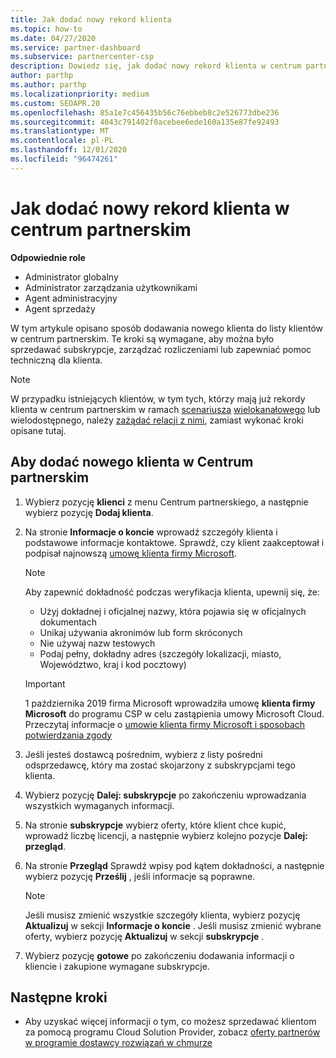 ```yaml
---
title: Jak dodać nowy rekord klienta
ms.topic: how-to
ms.date: 04/27/2020
ms.service: partner-dashboard
ms.subservice: partnercenter-csp
description: Dowiedz się, jak dodać nowy rekord klienta w centrum partnerskim. Następnie możesz sprzedawać subskrypcje klientów, zarządzać rozliczeniami lub oferować pomoc techniczną.
author: parthp
ms.author: parthp
ms.localizationpriority: medium
ms.custom: SEOAPR.20
ms.openlocfilehash: 85a1e7c456435b56c76ebbeb8c2e526773dbe236
ms.sourcegitcommit: 4043c791402f0acebee6ede160a135e87fe92493
ms.translationtype: MT
ms.contentlocale: pl-PL
ms.lasthandoff: 12/01/2020
ms.locfileid: "96474261"
---
```

# <a name="how-to-add-a-new-customer-record-in-partner-center"></a>Jak dodać nowy rekord klienta w centrum partnerskim


**Odpowiednie role**

- Administrator globalny
- Administrator zarządzania użytkownikami
- Agent administracyjny
- Agent sprzedaży

W tym artykule opisano sposób dodawania nowego klienta do listy klientów w centrum partnerskim. Te kroki są wymagane, aby można było sprzedawać subskrypcje, zarządzać rozliczeniami lub zapewniać pomoc techniczną dla klienta.

>[!NOTE]
>W przypadku istniejących klientów, w tym tych, którzy mają już rekordy klienta w centrum partnerskim w ramach [scenariusza](multipartner.md) [wielokanałowego](multichannel.md) lub wielodostępnego, należy [zażądać relacji z nimi](request-a-relationship-with-a-customer.md), zamiast wykonać kroki opisane tutaj.

## <a name="to-add-a-new-customer-in-partner-center"></a>Aby dodać nowego klienta w Centrum partnerskim

1. Wybierz pozycję **klienci** z menu Centrum partnerskiego, a następnie wybierz pozycję **Dodaj klienta**.

2. Na stronie **Informacje o koncie** wprowadź szczegóły klienta i podstawowe informacje kontaktowe. Sprawdź, czy klient zaakceptował i podpisał najnowszą [umowę klienta firmy Microsoft](agreements.md).

   >[!NOTE]
   >
   >Aby zapewnić dokładność podczas weryfikacja klienta, upewnij się, że:
   >
   >- Użyj dokładnej i oficjalnej nazwy, która pojawia się w oficjalnych dokumentach
   >- Unikaj używania akronimów lub form skróconych
   >- Nie używaj nazw testowych
   >- Podaj pełny, dokładny adres (szczegóły lokalizacji, miasto, Województwo, kraj i kod pocztowy)

   >[!IMPORTANT]
   > 1 października 2019 firma Microsoft wprowadziła umowę **klienta firmy Microsoft** do programu CSP w celu zastąpienia umowy Microsoft Cloud. Przeczytaj informacje o [umowie klienta firmy Microsoft i sposobach potwierdzania zgody](confirm-customer-agreement.md)
  
3. Jeśli jesteś dostawcą pośrednim, wybierz z listy pośredni odsprzedawcę, który ma zostać skojarzony z subskrypcjami tego klienta.

4. Wybierz pozycję **Dalej: subskrypcje** po zakończeniu wprowadzania wszystkich wymaganych informacji.

5. Na stronie **subskrypcje** wybierz oferty, które klient chce kupić, wprowadź liczbę licencji, a następnie wybierz kolejno pozycje **Dalej: przegląd**.

6. Na stronie **Przegląd** Sprawdź wpisy pod kątem dokładności, a następnie wybierz pozycję **Prześlij** , jeśli informacje są poprawne.

   >[!NOTE]
   >Jeśli musisz zmienić wszystkie szczegóły klienta, wybierz pozycję **Aktualizuj** w sekcji **Informacje o koncie** . Jeśli musisz zmienić wybrane oferty, wybierz pozycję **Aktualizuj** w sekcji **subskrypcje** .

7. Wybierz pozycję **gotowe** po zakończeniu dodawania informacji o kliencie i zakupione wymagane subskrypcje.

## <a name="next-steps"></a>Następne kroki

- Aby uzyskać więcej informacji o tym, co możesz sprzedawać klientom za pomocą programu Cloud Solution Provider, zobacz [oferty partnerów w programie dostawcy rozwiązań w chmurze](csp-offers.md)

